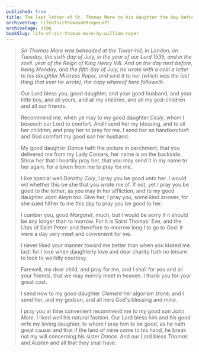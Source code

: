 ```yaml
---
published: true
title: The last letter of St. Thomas More to his daughter the day before his martyrdom
archiveSlug: lifeofsirthomasm00ropeuoft
archivePage: n196
bookSlug: life-of-sir-thomas-more-by-william-roper
---
```


> *Sir Thomas More was beheaded at the Tower-hill, In London, on Tuesday, the sixth day of July, in the year of our Lord 1535, and in the xxvii. year of the Reign of King Henry VIII. And on the day next before, being Monday, and the fifth day of July, he wrote with a coal a letter to his daughter Mistress Roper, and sent it to her (which was the last thing that ever he wrote), the copy whereof here followeth.*
>
> Our Lord bless you, good daughter, and your good husband, and your little boy, and all yours, and all my children, and all my god-children and all our friends.
>
> Recommend me, when ye may to my good daughter *Cicily*, whom I beseech our Lord to comfort. And I send her my blessing, and to all her children, and pray her to pray for me. I send her an handkerchief: and God comfort my good son her husband.
>
> My good daughter *Dance* hath the picture in parchment, that you delivered me from my Lady Coniers, her name is on the backside. Show her that I heartily pray her, that you may send it in my name to her again, for a token from me to pray for me.
>
> I like special well *Dorothy Coly*, I pray you be good unto her. I would wit whether this be she that you wrote me of. If not, yet I pray you be good to the tother, as you may in her affliction, and to my good daughter *Joan Aleyn* too. Give her, I pray you, some kind answer, for she sued hither to me this day to pray you be good to her.
>
> I cumber you, good *Margaret*, much, but I would be sorry if it should be any longer than to morrow. For it is Saint Thomas' Eve, and the Utas of Saint Peter: and therefore to-morrow long I to go to God: it were a day very meet and convenient for me.
>
> I never liked your manner toward me better than when you kissed me last: for I love when daughterly love and dear charity hath no leisure to look to worldly courtesy.
>
> Farewell, my dear child, and pray for me, and I shall for you and all your friends, that we may merrily meet in heaven. I thank you for your great cost.
>
> I send now to my good daughter *Clement* her algorism stone, and I send her, and my godson, and all hers God's blessing and mine.
>
> I pray you at time convenient recommend me to my good son *John More*. I liked well his natural fashion. Our Lord bless him and his good wife my loving daughter, to whom I pray him to be good, as he hath great cause: and that if the land of mine come to his hand, he break not my will concerning his sister *Dance*. And our Lord bless *Thomas* and *Austen* and all that they shall have.
